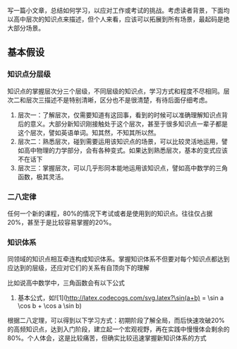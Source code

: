 写一篇小文章，总结如何学习，以应对工作或考试的挑战。考虑读者背景，下面均以高中层次的知识点来描述，但个人来看，应该可以拓展到所有场景，最起码是绝大部分场景。

## 基本假设
### 知识点分层级
知识点的掌握层次分三个层级，不同层级的知识点，学习方式和程度不尽相同。层次二和层次三描述不是特别清晰，区分也不是很清楚，有待后面仔细考虑。
  1. 层次一：了解层次，仅需要知道有这回事，看到的时候可以准确理解知识点背后的意义。大部分新知识刚接触处于这个层次，甚至于很多知识点一辈子都是这个层次，譬如英语单词。知其然，不知其所以然。  
  2. 层次二：熟悉层次，碰到需要运用该知识点的场景，可以比较灵活地运用，譬如高中物理的力学部分，会有各种变式。如果达到熟悉层次，基本的变式应该不在话下
  3. 层次三：掌握层次，可以几乎形同本能地运用该知识点，譬如高中数学的三角函数，极其灵活。
### 二八定律
任何一个新的课程，80%的情况下考试或者是使用到的知识点。往往仅占据20%，甚至于是比较容易掌握的20%。

### 知识体系
同领域的知识点相互牵连构成知识体系。掌握知识体系不但要对每个知识点都达到应达到的层级，还应对它们的关系有自顶向下的理解

比如说高中数学中，三角函数会有以下公式
1. 基本公式，如![1](http://latex.codecogs.com/svg.latex?\sin(a+b) = \sin a \cos b + \cos a \sin b)

根据二八定理，可以得到以下学习方式：初期阶段了解全局，而后快速攻破20%的高频知识点，达到入门阶段，建立起一个宏观视野，再在实践中慢慢体会剩余的80%。个人体会，这是比较痛苦，但确实比较迅速掌握新知识体系的方式


